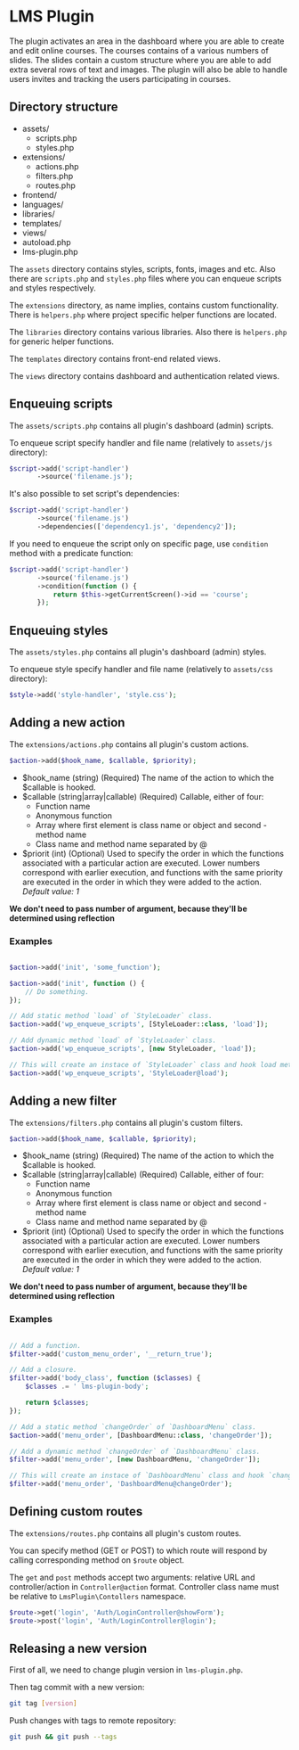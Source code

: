# LMS Plugin

The plugin activates an area in the dashboard where you are able to create and edit online courses. The courses contains of a various numbers of slides. The slides contain a custom structure where you are able to add extra several rows of text and images. The plugin will also be able to handle users invites and tracking the users participating in courses.

## Directory structure

* assets/ 
    * scripts.php
    * styles.php
* extensions/
    * actions.php 
    * filters.php 
    * routes.php 
* frontend/
* languages/
* libraries/
* templates/ 
* views/ 
* autoload.php 
* lms-plugin.php 

The `assets` directory contains styles, scripts, fonts, images and etc. Also there are `scripts.php` and `styles.php` files where you can enqueue scripts and styles respectively.

The `extensions` directory, as name implies, contains custom functionality. There is `helpers.php` where project specific helper functions are located.

The `libraries` directory contains various libraries. Also there is `helpers.php` for generic helper functions.

The `templates` directory contains front-end related views.

The `views` directory contains dashboard and authentication related views.

## Enqueuing scripts 

The `assets/scripts.php` contains all plugin's dashboard (admin) scripts.

To enqueue script specify handler and file name (relatively to `assets/js` directory):
```php
$script->add('script-handler')
       ->source('filename.js');
```

It's also possible to set script's dependencies:
```php
$script->add('script-handler')
       ->source('filename.js')
       ->dependencies(['dependency1.js', 'dependency2']);
```

If you need to enqueue the script only on specific page, use `condition` method with a predicate function:
```php
$script->add('script-handler')
       ->source('filename.js')
       ->condition(function () {
           return $this->getCurrentScreen()->id == 'course';
       });
```

## Enqueuing styles 

The `assets/styles.php` contains all plugin's dashboard (admin) styles.

To enqueue style specify handler and file name (relatively to `assets/css` directory):
```php
$style->add('style-handler', 'style.css');
```

## Adding a new action

The `extensions/actions.php` contains all plugin's custom actions.

```php
$action->add($hook_name, $callable, $priority);
```

* $hook_name
    (string) (Required) The name of the action to which the $callable is hooked.
* $callable
    (string|array|callable) (Required) Callable, either of four: 
    * Function name
    * Anonymous function
    * Array where first element is class name or object and second - method name
    * Class name and method name separated by @
* $priorit
    (int) (Optional) Used to specify the order in which the functions associated with a particular action are executed. Lower numbers correspond with earlier execution, and functions with the same priority are executed in the order in which they were added to the action.
        *Default value: 1*

**We don't need to pass number of argument, because they'll be determined using reflection**

### Examples

```php

$action->add('init', 'some_function');

$action->add('init', function () {
    // Do something.
});

// Add static method `load` of `StyleLoader` class.
$action->add('wp_enqueue_scripts', [StyleLoader::class, 'load']);

// Add dynamic method `load` of `StyleLoader` class.
$action->add('wp_enqueue_scripts', [new StyleLoader, 'load']);

// This will create an instace of `StyleLoader` class and hook load method. 
$action->add('wp_enqueue_scripts', 'StyleLoader@load');

```

## Adding a new filter

The `extensions/filters.php` contains all plugin's custom filters.

```php
$action->add($hook_name, $callable, $priority);
```

* $hook_name
    (string) (Required) The name of the action to which the $callable is hooked.
* $callable
    (string|array|callable) (Required) Callable, either of four: 
    * Function name
    * Anonymous function
    * Array where first element is class name or object and second - method name
    * Class name and method name separated by @
* $priorit
    (int) (Optional) Used to specify the order in which the functions associated with a particular action are executed. Lower numbers correspond with earlier execution, and functions with the same priority are executed in the order in which they were added to the action.
        *Default value: 1*

**We don't need to pass number of argument, because they'll be determined using reflection**

### Examples

```php

// Add a function.
$filter->add('custom_menu_order', '__return_true');

// Add a closure.
$filter->add('body_class', function ($classes) {
    $classes .= ' lms-plugin-body';    

    return $classes;
});

// Add a static method `changeOrder` of `DashboardMenu` class.
$action->add('menu_order', [DashboardMenu::class, 'changeOrder']);

// Add a dynamic method `changeOrder` of `DashboardMenu` class.
$filter->add('menu_order', [new DashboardMenu, 'changeOrder']);

// This will create an instace of `DashboardMenu` class and hook `changeOrder` method. 
$filter->add('menu_order', 'DashboardMenu@changeOrder');

```

## Defining custom routes

The `extensions/routes.php` contains all plugin's custom routes.

You can specify method (GET or POST) to which route will respond by calling corresponding method on `$route` object.

The `get` and `post` methods accept two arguments: relative URL and controller/action in `Controller@action` format. Controller class name must be relative to `LmsPlugin\Contollers` namespace.
```php
$route->get('login', 'Auth/LoginController@showForm');
$route->post('login', 'Auth/LoginController@login');
```

## Releasing a new version ##

First of all, we need to change plugin version in `lms-plugin.php`.

Then tag commit with a new version:

```bash
git tag [version]
```

Push changes with tags to remote repository:

```bash
git push && git push --tags
```